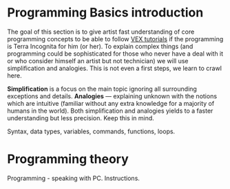 # Programming Basics introduction
The goal of this section is to give artist fast understanding of core programming concepts to be able to follow [VEX tutorials](VEX-Quick-start) if the programming is Terra Incognita for him (or her). To explain complex things (and programming could be sophisticated for those who never have a deal with it or who consider himself an artist but not technician) we will use simplification and analogies. This is not even a first steps, we learn to crawl here.

**Simplification** is a focus on the main topic ignoring all surrounding exceptions and details. **Analogies** — explaining unknown with the notions which are intuitive (familiar without any extra knowledge for a majority of humans in the world). Both simplification and analogies yields to a faster understanding but less precision. Keep this in mind.

Syntax, data types, variables, commands, functions, loops.  

# Programming theory
Programming - speaking with PC. Instructions.
